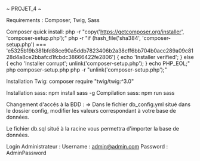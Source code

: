 ~ PROJET_4 ~
 
Requirements :
   Composer, Twig, Sass
 
Composer quick install:
   php -r "copy('https://getcomposer.org/installer', 'composer-setup.php');"
   php -r "if (hash_file('sha384', 'composer-setup.php') === 'e5325b19b381bfd88ce90a5ddb7823406b2a38cff6bb704b0acc289a09c8128d4a8ce2bbafcd1fcbdc38666422fe2806') { echo 'Installer    verified'; } else { echo 'Installer corrupt'; unlink('composer-setup.php'); } echo PHP_EOL;"
   php composer-setup.php
   php -r "unlink('composer-setup.php');"
 
Installation Twig:
   composer require "twig/twig:^3.0"
 
Installation sass:
   npm install sass -g
Compilation sass:
   npm run sass

Changement d'accés à la BDD :
   =>  Dans le fichier db_config.yml situé dans le dossier config,
       modifier les valeurs correspondant à votre base de données.

Le fichier db.sql situé à la racine vous permettra d'importer la base de données.

Login Administrateur : 
   Username : admin@admin.com
   Password : AdminPassword

